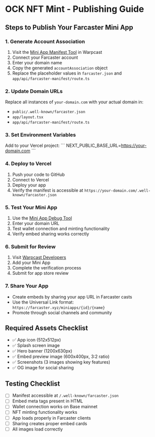 # OCK NFT Mint - Publishing Guide

## Steps to Publish Your Farcaster Mini App

### 1. Generate Account Association
1. Visit the [Mini App Manifest Tool](https://farcaster.xyz/~/developers/mini-apps/manifest) in Warpcast
2. Connect your Farcaster account
3. Enter your domain name
4. Copy the generated `accountAssociation` object
5. Replace the placeholder values in `farcaster.json` and `app/api/farcaster-manifest/route.ts`

### 2. Update Domain URLs
Replace all instances of `your-domain.com` with your actual domain in:
- `public/.well-known/farcaster.json`
- `app/layout.tsx` 
- `app/api/farcaster-manifest/route.ts`

### 3. Set Environment Variables
Add to your Vercel project:
\`\`\`
NEXT_PUBLIC_BASE_URL=https://your-domain.com
\`\`\`

### 4. Deploy to Vercel
1. Push your code to GitHub
2. Connect to Vercel
3. Deploy your app
4. Verify the manifest is accessible at `https://your-domain.com/.well-known/farcaster.json`

### 5. Test Your Mini App
1. Use the [Mini App Debug Tool](https://farcaster.xyz/~/developers/mini-apps/debug)
2. Enter your domain URL
3. Test wallet connection and minting functionality
4. Verify embed sharing works correctly

### 6. Submit for Review
1. Visit [Warpcast Developers](https://farcaster.xyz/~/developers)
2. Add your Mini App
3. Complete the verification process
4. Submit for app store review

### 7. Share Your App
- Create embeds by sharing your app URL in Farcaster casts
- Use the Universal Link format: `https://farcaster.xyz/miniapps/{id}/{name}`
- Promote through social channels and community

## Required Assets Checklist
- ✅ App icon (512x512px)
- ✅ Splash screen image
- ✅ Hero banner (1200x630px)
- ✅ Embed preview image (600x400px, 3:2 ratio)
- ✅ Screenshots (3 images showing key features)
- ✅ OG image for social sharing

## Testing Checklist
- [ ] Manifest accessible at `/.well-known/farcaster.json`
- [ ] Embed meta tags present in HTML
- [ ] Wallet connection works on Base mainnet
- [ ] NFT minting functionality works
- [ ] App loads properly in Farcaster clients
- [ ] Sharing creates proper embed cards
- [ ] All images load correctly

